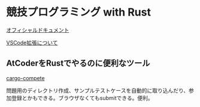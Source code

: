 競技プログラミング with Rust
===

[オフィシャルドキュメント](https://doc.rust-lang.org/book/title-page.html)

[VSCode拡張について](https://tech-blog.optim.co.jp/entry/2019/07/18/173000)


## AtCoderをRustでやるのに便利なツール

[cargo-compete](https://github.com/qryxip/cargo-compete)

問題用のディレクトリ作成、サンプルテストケースを自動的に取り込んだり、参加登録とかもできる。ブラウザなくてもsubmitできる。便利。


